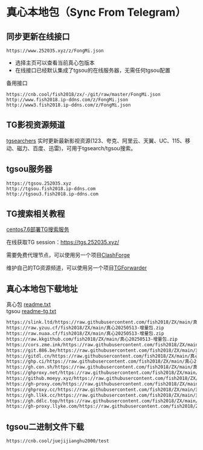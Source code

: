# 真心本地包（Sync From Telegram）

## 同步更新在线接口
```
https://www.252035.xyz/z/FongMi.json
```
- 选择主页可以查看当前真心包版本  
- 在线接口已经默认集成了tgsou的在线服务器，无需任何tgsou配置

备用接口
```
https://cnb.cool/fish2018/zx/-/git/raw/master/FongMi.json
http://www.fish2018.ip-ddns.com/z/FongMi.json
http://www3.fish2018.ip-ddns.com/z/FongMi.json
```
## TG影视资源频道
[tgsearchers](https://t.me/s/tgsearchers) 实时更新最新影视资源(123、夸克、阿里云、天翼、UC、115、移动、磁力、百度、迅雷)，可用于tgsearch/tgsou搜索。

## tgsou服务器
```
https://tgsou.252035.xyz
http://tgsou.fish2018.ip-ddns.com
http://tgsou3.fish2018.ip-ddns.com
```


## TG搜索相关教程

[centos7.6部署TG搜索服务](https://github.com/fish2018/lib/blob/main/教程/centos7.6部署TG搜索服务.md)  

在线获取TG session：https://tgs.252035.xyz/  

需要免费代理节点，可以使用另一个项目[ClashForge](https://github.com/fish2018/ClashForge)  

维护自己的TG资源频道，可以使用另一个项目[TGForwarder](https://github.com/fish2018/TGForwarder)  


## 真心本地包下载地址
真心包 [readme.txt](https://www.252035.xyz/z/readme.txt)    
tgsou [readme-tg.txt](https://www.252035.xyz/z/readme-tg.txt)  

```bash
https://slink.ltd/https://raw.githubusercontent.com/fish2018/ZX/main/真心20250513-增量包.zip
https://raw.yzuu.cf/fish2018/ZX/main/真心20250513-增量包.zip
https://raw.nuaa.cf/fish2018/ZX/main/真心20250513-增量包.zip
https://raw.kkgithub.com/fish2018/ZX/main/真心20250513-增量包.zip
https://cors.zme.ink/https://raw.githubusercontent.com/fish2018/ZX/main/真心20250513-增量包.zip
https://git.886.be/https://raw.githubusercontent.com/fish2018/ZX/main/真心20250513-增量包.zip
https://gitdl.cn/https://raw.githubusercontent.com/fish2018/ZX/main/真心20250513-增量包.zip
https://ghp.ci/https://raw.githubusercontent.com/fish2018/ZX/main/真心20250513-增量包.zip
https://gh.con.sh/https://raw.githubusercontent.com/fish2018/ZX/main/真心20250513-增量包.zip
https://ghproxy.net/https://raw.githubusercontent.com/fish2018/ZX/main/真心20250513-增量包.zip
https://github.moeyy.xyz/https://raw.githubusercontent.com/fish2018/ZX/main/真心20250513-增量包.zip
https://gh-proxy.com/https://raw.githubusercontent.com/fish2018/ZX/main/真心20250513-增量包.zip
https://ghproxy.cc/https://raw.githubusercontent.com/fish2018/ZX/main/真心20250513-增量包.zip
https://gh.llkk.cc/https://raw.githubusercontent.com/fish2018/ZX/main/真心20250513-增量包.zip
https://gh.ddlc.top/https://raw.githubusercontent.com/fish2018/ZX/main/真心20250513-增量包.zip
https://gh-proxy.llyke.com/https://raw.githubusercontent.com/fish2018/ZX/main/真心20250513-增量包.zip
```

## tgsou二进制文件下载
```
https://cnb.cool/juejijianghu2000/test
```
